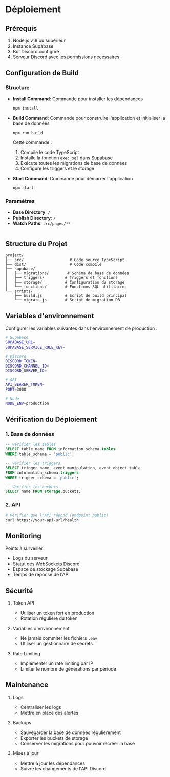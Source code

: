# Déploiement

## Prérequis

1. Node.js v18 ou supérieur
2. Instance Supabase
3. Bot Discord configuré
4. Serveur Discord avec les permissions nécessaires

## Configuration de Build

### Structure
- **Install Command**: Commande pour installer les dépendances
  ```bash
  npm install
  ```

- **Build Command**: Commande pour construire l'application et initialiser la base de données
  ```bash
  npm run build
  ```
  Cette commande :
  1. Compile le code TypeScript
  2. Installe la fonction `exec_sql` dans Supabase
  3. Exécute toutes les migrations de base de données
  4. Configure les triggers et le storage

- **Start Command**: Commande pour démarrer l'application
  ```bash
  npm start
  ```

### Paramètres
- **Base Directory**: `/`
- **Publish Directory**: `/`
- **Watch Paths**: `src/pages/**`
  ```

## Structure du Projet

```
project/
├── src/                    # Code source TypeScript
├── dist/                   # Code compilé
├── supabase/
│   ├── migrations/        # Schéma de base de données
│   ├── triggers/         # Triggers et fonctions
│   ├── storage/          # Configuration du storage
│   └── functions/        # Fonctions SQL utilitaires
└── scripts/
    ├── build.js          # Script de build principal
    └── migrate.js        # Script de migration DB
```

## Variables d'environnement

Configurer les variables suivantes dans l'environnement de production :

```bash
# Supabase
SUPABASE_URL=
SUPABASE_SERVICE_ROLE_KEY=

# Discord
DISCORD_TOKEN=
DISCORD_CHANNEL_ID=
DISCORD_SERVER_ID=

# API
API_BEARER_TOKEN=
PORT=3000

# Node
NODE_ENV=production
```

## Vérification du Déploiement

### 1. Base de données
```sql
-- Vérifier les tables
SELECT table_name FROM information_schema.tables 
WHERE table_schema = 'public';

-- Vérifier les triggers
SELECT trigger_name, event_manipulation, event_object_table
FROM information_schema.triggers
WHERE trigger_schema = 'public';

-- Vérifier les buckets
SELECT name FROM storage.buckets;
```

### 2. API
```bash
# Vérifier que l'API répond (endpoint public)
curl https://your-api-url/health
```

## Monitoring

Points à surveiller :
- Logs du serveur
- Statut des WebSockets Discord
- Espace de stockage Supabase
- Temps de réponse de l'API

## Sécurité

1. Token API
   - Utiliser un token fort en production
   - Rotation régulière du token

2. Variables d'environnement
   - Ne jamais commiter les fichiers `.env`
   - Utiliser un gestionnaire de secrets

3. Rate Limiting
   - Implémenter un rate limiting par IP
   - Limiter le nombre de générations par période

## Maintenance

1. Logs
   - Centraliser les logs
   - Mettre en place des alertes

2. Backups
   - Sauvegarder la base de données régulièrement
   - Exporter les buckets de storage
   - Conserver les migrations pour pouvoir recréer la base

3. Mises à jour
   - Mettre à jour les dépendances
   - Suivre les changements de l'API Discord
